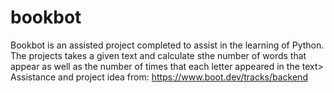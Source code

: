 # bookbot
Bookbot is an assisted project completed to assist in the learning of Python.
The projects takes a given text and calculate sthe number of words that appear as well as the number of times that each letter appeared in the text>
Assistance and project idea from: https://www.boot.dev/tracks/backend

